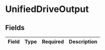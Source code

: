 # UnifiedDriveOutput


## Fields

| Field       | Type        | Required    | Description |
| ----------- | ----------- | ----------- | ----------- |